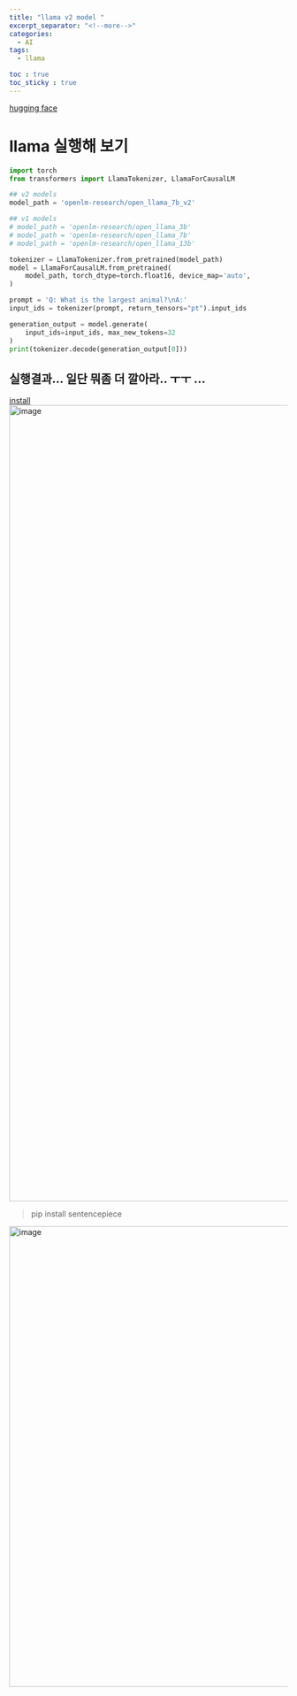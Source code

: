 ```yaml
---
title: "llama v2 model "
excerpt_separator: "<!--more-->"
categories:
  - AI
tags:
  - llama

toc : true
toc_sticky : true
---
```


[hugging face](https://huggingface.co/openlm-research/open_llama_7b_v2)   
# llama 실행해 보기

```python
import torch
from transformers import LlamaTokenizer, LlamaForCausalLM

## v2 models
model_path = 'openlm-research/open_llama_7b_v2'

## v1 models
# model_path = 'openlm-research/open_llama_3b'
# model_path = 'openlm-research/open_llama_7b'
# model_path = 'openlm-research/open_llama_13b'

tokenizer = LlamaTokenizer.from_pretrained(model_path)
model = LlamaForCausalLM.from_pretrained(
    model_path, torch_dtype=torch.float16, device_map='auto',
)

prompt = 'Q: What is the largest animal?\nA:'
input_ids = tokenizer(prompt, return_tensors="pt").input_ids

generation_output = model.generate(
    input_ids=input_ids, max_new_tokens=32
)
print(tokenizer.decode(generation_output[0]))

```

## 실행결과... 일단 뭐좀 더 깔아라.. ㅜㅜ ...
[install](https://github.com/google/sentencepiece#installation)   
<img width="1440" alt="image" src="https://github.com/younlea/younlea.github.io/assets/1435846/36450b1e-2743-49fe-b9ea-6d60a7d00141">

> pip install sentencepiece   

<img width="833" alt="image" src="https://github.com/younlea/younlea.github.io/assets/1435846/c013d51a-245c-4a8a-82c9-0e00e619260f">

